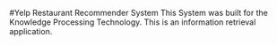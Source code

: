 #Yelp Restaurant Recommender System
This System was built for the Knowledge Processing Technology. This is an information retrieval application.